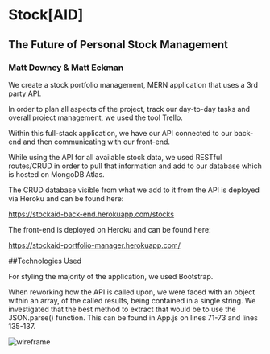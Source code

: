 # Stock[AID]

## The Future of Personal Stock Management

### Matt Downey & Matt Eckman

We create a stock portfolio management, MERN application that uses a 3rd party API.

In order to plan all aspects of the project, track our day-to-day tasks and overall project management, we used the tool Trello.



Within this full-stack application, we have our API connected to our back-end and then communicating with our front-end.

While using the API for all available stock data, we used RESTful routes/CRUD in order to pull that information and add to our database which is hosted on MongoDB Atlas.

The CRUD database visible from what we add to it from the API is deployed via Heroku and can be found here:

https://stockaid-back-end.herokuapp.com/stocks


The front-end is deployed on Heroku and can be found here:

https://stockaid-portfolio-manager.herokuapp.com/



##Technologies Used

For styling the majority of the application, we used Bootstrap.

When reworking how the API is called upon, we were faced with an object within an array, of the called results, being contained in a single string. We investigated that the best method to extract that would be to use the JSON.parse() function. This can be found in App.js on lines 71-73 and lines 135-137.

![wireframe](https://user-images.githubusercontent.com/70616807/171883384-96b9716e-43a5-4e61-bf17-df240345dfba.jpg)


